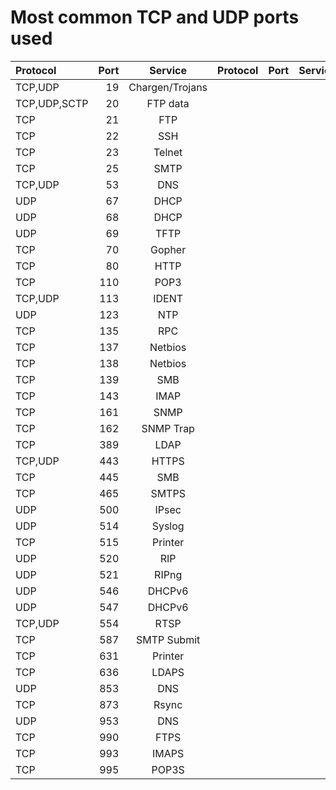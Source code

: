 Most common TCP and UDP ports used
===

|Protocol|Port|Service|Protocol|Port|Service|Protocol|Port|Service|
|:---|---:|:---:|:---|---:|:---:|:---|---:|:---:|
TCP,UDP|19|Chargen/Trojans
TCP,UDP,SCTP|20|FTP data
TCP|21|FTP
TCP|22|SSH
TCP|23|Telnet
TCP|25|SMTP
TCP,UDP|53|DNS
UDP|67|DHCP
UDP|68|DHCP
UDP|69|TFTP
TCP|70|Gopher
TCP|80|HTTP
TCP|110|POP3
TCP,UDP|113|IDENT
UDP|123|NTP
TCP|135|RPC
TCP|137|Netbios
TCP|138|Netbios
TCP|139|SMB
TCP|143|IMAP
TCP|161|SNMP
TCP|162|SNMP Trap
TCP|389|LDAP
TCP,UDP|443|HTTPS
TCP|445|SMB
TCP|465|SMTPS
UDP|500|IPsec
UDP|514|Syslog
TCP|515|Printer
UDP|520|RIP
UDP|521|RIPng
UDP|546|DHCPv6
UDP|547|DHCPv6
TCP,UDP|554|RTSP
TCP|587|SMTP Submit
TCP|631|Printer
TCP|636|LDAPS
UDP|853|DNS
TCP|873|Rsync
UDP|953|DNS
TCP|990|FTPS
TCP|993|IMAPS
TCP|995|POP3S
